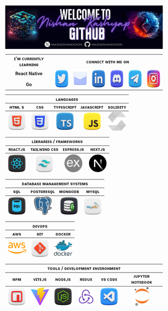 <p align="center">
 <img src="https://github.com/mainishanhoon/mainishanhoon/blob/main/Assests/Github%20Cover%20Page.png" alt="Github Cover Page"/>
</p>
<!--
## ​ᴀʙᴏᴜᴛ ᴍᴇ
<b>ɪ ʟᴏᴠᴇ ʙʟᴏᴄᴋᴄʜᴀɪɴ ᴛᴇᴄʜɴᴏʟᴏɢʏ, ᴇѕᴘᴇᴄɪᴀʟʟʏ ѕᴍᴀʀᴛ ᴄᴏɴᴛʀᴀᴄᴛѕ, ʙᴇᴄᴀᴜѕᴇ ᴛʜᴇʏ ᴄᴀɴ ᴄʜᴀɴɢᴇ ʜᴏᴡ ɪɴᴅᴜѕᴛʀɪᴇѕ ᴡᴏʀᴋ ʙʏ ᴍᴀᴋɪɴɢ ᴀɢʀᴇᴇᴍᴇɴᴛѕ ᴀᴜᴛᴏᴍᴀᴛɪᴄ ᴀɴᴅ ᴛʀᴜѕᴛᴡᴏʀᴛʜʏ ᴡɪᴛʜᴏᴜᴛ ᴍɪᴅᴅʟᴇᴍᴇɴ. ᴛᴏ ʙʀɪᴅɢᴇ ʙʟᴏᴄᴋᴄʜᴀɪɴ ᴡɪᴛʜ ʀᴇᴀʟ-ᴡᴏʀʟᴅ ᴀᴘᴘʟɪᴄᴀᴛɪᴏɴѕ, ɪ ᴀᴍ ᴄᴜʀʀᴇɴᴛʟʏ ʟᴇᴀʀɴɪɴɢ ꜰʀᴏɴᴛᴇɴᴅ ᴀɴᴅ ʙᴀᴄᴋᴇɴᴅ ᴅᴇᴠᴇʟᴏᴘᴍᴇɴᴛ.</b>
-->

<table align="center">
    <tr>
      <th align="center" >ɪ'ᴍ ᴄᴜʀʀᴇɴᴛʟʏ ʟᴇᴀʀɴɪɴɢ</th>
      <th align="center" colspan="6">ᴄᴏɴɴᴇᴄᴛ ᴡɪᴛʜ ᴍᴇ ᴏɴ</th>
    </tr>
    <tr>
    <td align="center"><b>React Native</b></td>
      <td align="center" rowspan="3">
        <a href="https://x.com/mainishanhoon" target="_blank">
          <img src="https://github.com/mainishanhoon/mainishanhoon/blob/main/Assests/Social%20Media/Twitter.png" width="60" height="60" alt="Twitter">
        </a>
      </td>
      <td align="center" rowspan="3">
        <a href="mailto:NishanKashyap@hotmail.com">
        <img src="https://github.com/mainishanhoon/mainishanhoon/blob/main/Assests/Social%20Media/Email.png" width="60" height="60" alt="Email">
        </a>
      </td>
      <td align="center" rowspan="3">
        <a href="https://www.linkedin.com/in/mainishanhoon" target="_blank">
          <img src="https://github.com/mainishanhoon/mainishanhoon/blob/main/Assests/Social%20Media/LinkedIn.png" width="60" height="60" alt="LinkedIn">
        </a>
      </td>
      <td align="center" rowspan="3">
        <a href="https://discordapp.com/users/531301893050204160" target="_blank">
          <img src="https://github.com/mainishanhoon/mainishanhoon/blob/main/Assests/Social%20Media/Discord.png" width="60" height="60" alt="Discord">
        </a>
      </td>
      <td align="center" rowspan="3">
        <a href="https://telegram.me/mainishanhoon" target="_blank">
          <img src="https://github.com/mainishanhoon/mainishanhoon/blob/main/Assests/Social%20Media/Telegram.png" width="60" height="60" alt="Telegram">
        </a>
      </td>
      <td align="center" rowspan="3">
        <a href="https://www.instagram.com/mainishanhoon" target="_blank">
          <img src="https://github.com/mainishanhoon/mainishanhoon/blob/main/Assests/Social%20Media/Instagram.png" width="60" height="60" alt="Instagram">
        </a>
      </td>
    </tr>
    <tr>
    <td align="center"><b>Go</b></td>
    </tr>
  </table>

   <table align="center">
     <thead>
       <tr>
         <th scope="col" colspan="10">ʟᴀɴɢᴜᴀɢᴇѕ</th>
       </tr>
     </thead>
     <tbody>
        <tr>
         <td align ="center"><b>ʜᴛᴍʟ ƽ</b></td>
         <td align ="center"><b>ᴄѕѕ</b></td>
         <td align ="center"><b>ᴛʏᴘᴇѕᴄʀɪᴘᴛ</b></td>
         <td align ="center"><b>ᴊᴀᴠᴀѕᴄʀɪᴘᴛ</b></td>
<!--          <td align ="center"><b>ɢᴏ</b></td> -->
         <td align ="center"><b>ѕᴏʟɪᴅɪᴛʏ</b></td>
<!--          <td align ="center"><b>ѕᴏʟᴀɴᴀ</b></td> -->
<!--          <td align ="center"><b>ʀᴜѕᴛ</b></td> -->
<!--          <td align ="center"><b>ᴘʏᴛʜᴏɴ</b></td> -->
       </tr>
     </tbody>
     <tfoot>
       <tr>         
         <td align ="center"><img src="https://github.com/mainishanhoon/mainishanhoon/blob/main/Assests/HTML5.png" title="ʜᴛᴍʟ ƽ" alt="ʜᴛᴍʟ ƽ" width="60" height="60"/></td>
         <td align ="center"><img src="https://github.com/mainishanhoon/mainishanhoon/blob/main/Assests/CSS.png" title="ᴄѕѕ" alt="ᴄѕѕ" width="60" height="60"/></td>
         <td align ="center"><img src="https://github.com/mainishanhoon/mainishanhoon/blob/main/Assests/TypeScript.png" title="ᴛʏᴘᴇѕᴄʀɪᴘᴛ" alt="ᴛʏᴘᴇѕᴄʀɪᴘᴛ" width="60" height="60"/></td>
         <td align ="center"><img src="https://github.com/mainishanhoon/mainishanhoon/blob/main/Assests/JavaScript.png" title="ᴊᴀᴠᴀѕᴄʀɪᴘᴛ" alt="ᴊᴀᴠᴀѕᴄʀɪᴘᴛ" width="60" height="60"/></td>
<!--          <td align ="center"><img src="https://github.com/mainishanhoon/mainishanhoon/blob/main/Assests/Golang.png" title="ɢᴏʟᴀɴɢ" alt="ɢᴏʟᴀɴɢ" width="60" height="60"/></td> -->
         <td align ="center"><img src="https://github.com/mainishanhoon/mainishanhoon/blob/main/Assests/Solidity.svg" title="ѕᴏʟɪᴅɪᴛʏ" alt="ѕᴏʟɪᴅɪᴛʏ" width="60" height="60"/></td>
<!--          <td align ="center"><img src="https://github.com/mainishanhoon/mainishanhoon/blob/main/Assests/Solana.svg" title="ѕᴏʟᴀɴᴀ" alt="ѕᴏʟᴀɴᴀ" width="60" height="60"/></td>  -->
<!--          <td align ="center"><img src="https://github.com/mainishanhoon/mainishanhoon/blob/main/Assests/Rust.png" title="ʀᴜѕᴛ"  alt="ʀᴜѕᴛ" width="60" height="60"/></td>           -->
<!--          <td align ="center"><img src="https://github.com/mainishanhoon/mainishanhoon/blob/main/Assests/Python.png" title="ᴘʏᴛʜᴏɴ" alt="ᴘʏᴛʜᴏɴ" width="60" height="60"/></td>      -->
       </tr>
     </tfoot>
   </table>
   
   <table align="center">
     <thead>
       <tr>
         <th scope="col" colspan="20">ʟɪʙʀᴀʀɪᴇѕ / ꜰʀᴀᴍᴇᴡᴏʀᴋѕ</th>
       </tr>
     </thead>
     <tbody>
       <tr>
       <tr>
         <td align ="center"><b>ʀᴇᴀᴄᴛ.ᴊѕ</b></td>
<!--          <td align ="center"><b>ᴘᴀɴᴅᴀѕ</b></td> -->
<!--          <td align ="center"><b>ᴍᴀᴛᴘʟᴏᴛʟɪʙ</b></td> -->
         <td align ="center"><b>ᴛᴀɪʟᴡɪɴᴅ ᴄѕѕ</b></td>
<!--          <td align ="center"><b>ʙᴏᴏᴛѕᴛʀᴀᴘ</b></td> -->
         <td align ="center"><b>ᴇxᴘʀᴇѕѕ.ᴊѕ</b></td>
         <td align ="center"><b>​ɴᴇxᴛ.ᴊѕ​</b></td>
<!--          <td align ="center"><b>ᴠᴜᴇ.ᴊѕ</b></td> -->
<!--          <td align ="center"><b>ѕᴠᴇʟᴛᴇ</b></td> -->
<!--          <td align ="center"><b>ᴀɴɢᴜʟᴀʀ</b></td> -->
<!--          <td align ="center"><b>ɴᴇѕᴛ.ᴊѕ</b></td>     -->
       </tr>
     </tbody>
     <tfoot>
       <tr>
        <td align ="center"><img src="https://github.com/mainishanhoon/mainishanhoon/blob/main/Assests/React.js.png" title="ʀᴇᴀᴄᴛ.ᴊѕ" alt="ʀᴇᴀᴄᴛ.ᴊѕ" width="60" height="60"/></td>
<!--          <td align ="center"><img src="https://github.com/devicons/devicon/blob/master/icons/pandas/pandas-original.svg" title="ᴘᴀɴᴅᴀѕ" alt="ᴘᴀɴᴅᴀѕ" width="60" height="60"/></td> -->
<!--          <td align ="center"><img src="https://upload.wikimedia.org/wikipedia/commons/thumb/8/84/Matplotlib_icon.svg/2048px-Matplotlib_icon.svg.png" title="ᴍᴀᴛᴘʟᴏᴛʟɪʙ" alt="ᴍᴀᴛᴘʟᴏᴛʟɪʙ" width="60" height="60"/></td> -->
         <td align ="center"><img src="https://github.com/mainishanhoon/mainishanhoon/blob/main/Assests/Tailwind%20CSS.png" title="ᴛᴀɪʟᴡɪɴᴅ ᴄѕѕ" alt="ᴛᴀɪʟᴡɪɴᴅ ᴄѕѕ" width="60" height="60"/></td>     
<!--          <td align ="center"><img src="https://github.com/mainishanhoon/mainishanhoon/blob/main/Assests/Bootstrap.png" title="ʙᴏᴏᴛѕᴛʀᴀᴘ" alt="ʙᴏᴏᴛѕᴛʀᴀᴘ" width="70" height="60"/></td>      -->
         <td align ="center"><img src="https://github.com/mainishanhoon/mainishanhoon/blob/main/Assests/Express.js.png" title="​ᴇxᴘʀᴇѕѕ.ᴊѕ" alt="​ᴇxᴘʀᴇѕѕ.ᴊѕ" width="60" height="60"/></td>
         <td align ="center"><img src="https://github.com/mainishanhoon/mainishanhoon/blob/main/Assests/Next.js.png" title="​ɴᴇxᴛ.ᴊѕ" alt="​ɴᴇxᴛ.ᴊѕ" width="60" height="60"/></td> 
<!--          <td align ="center"><img src="https://github.com/mainishanhoon/mainishanhoon/blob/main/Assests/Vue.js.png" title="ᴠᴜᴇ.ᴊѕ" alt="ᴠᴜᴇ.ᴊѕ" width="60" height="60"/></td> -->
<!--          <td align ="center"><img src="https://github.com/mainishanhoon/mainishanhoon/blob/main/Assests/Svelte.png" title="ѕᴠᴇʟᴛᴇ" alt="ѕᴠᴇʟᴛᴇ" width="60" height="60"/></td> -->
<!--          <td align ="center"><img src="https://github.com/mainishanhoon/mainishanhoon/blob/main/Assests/Angular.png" title="ᴀɴɢᴜʟᴀʀ" alt="ᴀɴɢᴜʟᴀʀ" width="60" height="60"/></td> -->
<!--          <td align ="center"><img src="https://github.com/mainishanhoon/mainishanhoon/blob/main/Assests/Nest.js.png" title="ɴᴇѕᴛ.ᴊѕ" alt="ɴᴇѕᴛ.ᴊѕ" width="60" height="60"/></td> -->
       </tr>
     </tfoot>
   </table>
   
   <table align="center">
     <thead>
       <tr>
         <th scope="col" colspan="5">​​ᴅᴀᴛᴀʙᴀѕᴇ ᴍᴀɴᴀɢᴇᴍᴇɴᴛ ѕʏѕᴛᴇᴍѕ</th>
       </tr>
     </thead>
     <tbody>
          <tr>
         <td align ="center"><b>ѕǫ​​ʟ</b></td>
         <td align ="center"><b>ᴘᴏѕᴛɢʀᴇѕǫʟ</b></td>
         <td align ="center"><b>ᴍᴏɴɢᴏᴅʙ</b></td>
         <td align ="center"><b>ᴍʏѕ​​ǫʟ</b></td>
<!--          <td align ="center"><b>ѕǫʟɪᴛᴇ</b></td> -->
       </tr>
     </tbody>
     <tfoot>
       <tr>
         <td align ="center"><img src="https://github.com/mainishanhoon/mainishanhoon/blob/main/Assests/SQL.png" title="ѕǫ​​ʟ" alt="ѕǫ​​ʟ" width="60" height="60"/></td>
         <td align ="center"><img src="https://github.com/devicons/devicon/blob/master/icons/postgresql/postgresql-original.svg" title="ᴘᴏѕᴛɢʀᴇѕǫ​​ʟ" alt="ᴘᴏѕᴛɢʀᴇѕǫ​​ʟ" width="60" height="60"/></td>
         <td align ="center"><img src="https://github.com/mainishanhoon/mainishanhoon/blob/main/Assests/MongoDB.png" title="ᴍᴏɴɢᴏᴅʙ" alt="ᴍᴏɴɢᴏᴅʙ" width="60" height="60"/></td>     
         <td align ="center"><img src="https://github.com/mainishanhoon/mainishanhoon/blob/main/Assests/MySQL.png" title="ᴍʏѕǫ​​ʟ" alt="ᴍʏѕǫ​​ʟ" width="60" height="60"/></td>     
<!--          <td align ="center"><img src="https://github.com/mainishanhoon/mainishanhoon/blob/main/Assests/SQLite.png" title="ѕ🇶​ǫʟɪᴛᴇ" alt="ѕǫ​​ʟɪᴛᴇ" width="60" height="60"/></td>      -->
       </tr>
     </tfoot>
   </table>
   
<table align="center">
     <thead>
       <tr>
         <th scope="col" colspan="5">ᴅᴇᴠᴏᴘѕ</th>
       </tr>
     </thead>
     <tbody>
          <tr>
         <td align ="center"><b>ᴀᴡѕ</b></td>
         <td align ="center"><b>ɢɪᴛ</b></td>
         <td align ="center"><b>ᴅᴏᴄᴋᴇʀ</b></td>
       </tr>
     </tbody>
     <tfoot>
       <tr>
         <td align ="center"><img src="https://github.com/devicons/devicon/blob/master/icons/amazonwebservices/amazonwebservices-plain-wordmark.svg" title="ᴀᴡѕ" alt="ᴀᴡѕ" width="60" height="60"/></td>
         <td align ="center"><img src="https://github.com/mainishanhoon/mainishanhoon/blob/main/Assests/Git.png" title="ɢɪᴛ" alt="ɢɪᴛ" width="60" height="60"/></td>
         <td align ="center"><img src="https://github.com/devicons/devicon/blob/master/icons/docker/docker-original-wordmark.svg" title="ᴅᴏᴄᴋᴇʀ" alt="ᴅᴏᴄᴋᴇʀ" width="60" height="60"/></td>
       </tr>
     </tfoot>
   </table>

   <table align="center">
     <thead>
       <tr>
         <th scope="col" colspan="10">​​ᴛᴏᴏʟѕ / ᴅᴇᴠᴇʟᴏᴘᴍᴇɴᴛ ᴇɴᴠɪʀᴏɴᴍᴇɴᴛ</th>
       </tr>
     </thead>
     <tbody>
        <tr>
         <td align ="center"><b>ɴᴘᴍ</b></td>
         <td align ="center"><b>​ᴠɪᴛᴇ.ᴊѕ​</b></td> 
         <td align ="center"><b>ɴᴏᴅᴇ.ᴊѕ</b></td>
         <td align ="center"><b>ʀᴇᴅᴜx</b></td>
         <td align ="center"><b>ᴠѕ ᴄᴏᴅᴇ</b></td>
<!--          <td align ="center"><b>ʜᴀʀᴅʜᴀᴛ</b></td> -->
<!--          <td align ="center"><b>ꜰᴏᴜɴᴅʀʏ</b></td> -->
         <td align ="center"><b>ᴊᴜᴘʏᴛᴇʀ ɴᴏᴛᴇʙᴏᴏᴋ</b></td>
       </tr>
     </tbody>
     <tfoot>
       <tr>
        <td align ="center"><img src="https://github.com/mainishanhoon/mainishanhoon/blob/main/Assests/npm.png" title="ɴᴘᴍ" alt="ɴᴘᴍ" width="60" height="60"/></td>
         <td align ="center"><img src="https://github.com/mainishanhoon/mainishanhoon/blob/main/Assests/Vite.js.png" title="​ᴠɪᴛᴇ.ᴊѕ" alt="​ᴠɪᴛᴇ.ᴊѕ" width="60" height="60"/></td> 
         <td align ="center"><img src="https://github.com/mainishanhoon/mainishanhoon/blob/main/Assests/Node.js.png" title="ɴᴏᴅᴇ.ᴊѕ"  alt="ɴᴏᴅᴇ.ᴊѕ" width="60" height="60"/></td>     
         <td align ="center"><img src="https://github.com/mainishanhoon/mainishanhoon/blob/main/Assests/Redux.svg" title="ᴠѕ ᴄᴏᴅᴇ"  alt="ᴠѕ ᴄᴏᴅᴇ" width="60" height="60"/></td>     
         <td align ="center"><img src="https://github.com/mainishanhoon/mainishanhoon/blob/main/Assests/Visual%20Studio%20Code.png" title="ɴᴏᴅᴇ.ᴊѕ"  alt="ɴᴏᴅᴇ.ᴊѕ" width="60" height="60"/></td>     
<!--          <td align ="center"><img src="https://github.com/devicons/devicon/blob/master/icons/hardhat/hardhat-original.svg" title="ʜᴀʀᴅʜᴀᴛ" alt="ʜᴀʀᴅʜᴀᴛ" width="60" height="60"/></td> -->
<!--          <td align ="center"><img src="https://github.com/foundry-rs/.github/blob/main/profile/logo.png" title="ꜰᴏᴜɴᴅʀʏ" alt="ꜰᴏᴜɴᴅʀʏ" width="60" height="60"/></td> -->
         <td align ="center"><img src="https://github.com/devicons/devicon/blob/master/icons/jupyter/jupyter-original.svg" title="ᴊᴜᴘʏᴛᴇʀ" alt="ᴊᴜᴘʏᴛᴇʀ" width="60" height="60"/></td> 
       </tr>
     </tfoot>
   </table>

<!--
## ​🇵​​🇷​​🇴​​🇬​​🇷​​🇦​​🇲​​🇲​​🇮​​🇳​​🇬​ ​🇱​​🇦​​🇳​​🇬​​🇺​​🇦​​🇬​​🇪​​🇸​
| JavaScript | Go | Solidity | Python3 |
|:----------:|:----------:|:----------:|:----------:|
|<img src="https://github.com/mainishanhoon/mainishanhoon/blob/main/Assests/JavaScript.png" title="JavaScript" alt="JavaScript" width="60" height="60"/>|<img src="https://github.com/mainishanhoon/mainishanhoon/blob/main/Assests/Golang.png" title="Golang" alt="Golang" width="60" height="60"/>|<img src="https://github.com/devicons/devicon/blob/master/icons/solidity/solidity-original.svg" title="Solidity" alt="Solidity" width="60" height="60"/>|<img src="https://github.com/mainishanhoon/mainishanhoon/blob/main/Assests/Python.png" title="Python"  alt="Python" width="60" height="60"/>|


## 🇫​​🇷​​🇴​​🇳​​🇹​​🇪​​🇳​​🇩​ ​🇩​​🇪​​🇻​​🇪​​🇱​​🇴​​🇵​​🇪​​🇲​​🇪​​🇳​​🇹​
| HTML5 | CSS | Tailwind CSS |
|:----------:|:----------:|:----------:|
|<img src="https://github.com/mainishanhoon/mainishanhoon/blob/main/Assests/HTML5.png" title="HTML5" alt="HTML5" width="60" height="60"/>|<img src="https://github.com/mainishanhoon/mainishanhoon/blob/main/Assests/CSS.png" title="CSS" alt="CSS" width="60" height="60"/>|<img src="https://github.com/mainishanhoon/mainishanhoon/blob/main/Assests/Tailwind%20CSS.png" title="React.js" alt="React.js" width="60" height="60"/>|


## ​🇧​​🇦​​🇨​​🇰​​🇪​​🇳​​🇩​ ​🇩​​🇪​​🇻​​🇪​​🇱​​🇴​​🇵​​🇪​​🇲​​🇪​​🇳​​🇹​
| Node.js |
|:---------:|
|<img src="https://github.com/mainishanhoon/mainishanhoon/blob/main/Assests/Node.js.png" title="Node.js" alt="Node.js" width="60" height="60"/>|


## ​🇩​​🇦​​🇹​​🇦​ ​🇸​​🇨​​🇮​​🇪​​🇳​​🇨​​🇪
| Numpy | Pandas |  Jupyter | Matplotlib |
|:----------:|:----------:|:----------:|:----------:|
|<img src="https://github.com/mainishanhoon/mainishanhoon/blob/main/Assests/NumPy.png" title="Numpy" alt="Numpy" width="60" height="60"/>|<img src="https://github.com/devicons/devicon/blob/master/icons/pandas/pandas-original.svg" title="Pandas" alt="Pandas" width="60" height="60"/>|<img src="https://github.com/devicons/devicon/blob/master/icons/jupyter/jupyter-original-wordmark.svg" title="Jupyter" alt="Jupyter" width="60" height="60"/>|<img src="https://github.com/devicons/devicon/blob/master/icons/matplotlib/matplotlib-original.svg" title="Matplotlib" alt="Matplotlib" width="60" height="60"/>|

## ​🇩​​🇦​​🇹​​🇦​​🇧​​🇦​​🇸​​🇪​ ​🇲​​🇦​​🇳​​🇦​​🇬​​🇪​​🇲​​🇪​​🇳​​🇹​ ​🇸​​🇾​​🇸​​🇹​​🇪​​🇲​​🇸​ (​🇩​​🇧​​🇲​​🇸​)
| SQL | PostgreSQL | MongoDB | MySQL | SQLite |
|:-------:|:-------:|:-------:|:-------:|:-------:|
|<img src="https://github.com/mainishanhoon/mainishanhoon/blob/main/Assests/SQL.png" title="SQL" alt="SQL" width="60" height="60"/>|<img src="https://github.com/devicons/devicon/blob/master/icons/postgresql/postgresql-original.svg" title="PostgreSQL" alt="PostgreSQL" width="60" height="60"/>|<img src="https://github.com/mainishanhoon/mainishanhoon/blob/main/Assests/MongoDB.png" title="MongoDB" alt="MongoDB" width="60" height="60"/>|<img src="https://github.com/mainishanhoon/mainishanhoon/blob/main/Assests/MySQL.png" title="MySQL" alt="MySQL" width="60" height="60"/>|<img src="https://github.com/mainishanhoon/mainishanhoon/blob/main/Assests/SQLite.png" title="SQLite" alt="SQLite" width="60" height="60"/>|

## ​🇲​​🇴​​🇩​​🇺​​🇱​​🇦​​🇷​ ​🇹​​🇴​​🇴​​🇱​​🇰​​🇮​​🇹​
| HardHat | Foundry |
|:----------:|:----------:|
|<img src="https://github.com/devicons/devicon/blob/master/icons/hardhat/hardhat-original.svg" title="Hardhat" alt="Hardhat" width="60" height="60"/>|<img src="https://github.com/mainishanhoon/mainishanhoon/blob/main/Assests/FoundrySS.jpeg" title="Foundry" alt="Foundry" width="159" height="60"/>|

## ​🇩​​🇪​​🇻​​🇴​​🇵​​🇸
| Git | Docker |
|:----------:|:----------:|
|<img src="https://github.com/mainishanhoon/mainishanhoon/blob/main/Assests/Git.png" title="Git" alt="Git" width="60" height="60"/>|<img src="https://github.com/devicons/devicon/blob/master/icons/docker/docker-original-wordmark.svg" title="Docker" alt="Docker" width="60" height="60"/>|
-->
<!-- ## ​🇮​​🇳​​🇹​​🇪​​🇬​​🇷​​🇦​​🇹​​🇪​​🇩​ ​🇩​​🇪​​🇻​​🇪​​🇱​​🇴​​🇵​​🇲​​🇪​​🇳​​🇹​ ​🇪​​🇳​​🇻​​🇮​​🇷​​🇴​​🇳​​🇲​​🇪​​🇳​​🇹​ (​🇮​​🇩​​🇪​) -->
